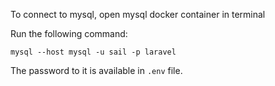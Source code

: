 To connect to mysql, open mysql docker container in terminal

Run the following command:

```
mysql --host mysql -u sail -p laravel
```

The password to it is available in `.env` file. 